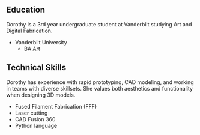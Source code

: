 ## Education

Dorothy is a 3rd year undergraduate student at Vanderbilt studying Art and Digital Fabrication.

* Vanderbilt University
  * BA Art

## Technical Skills

Dorothy has experience with rapid prototyping, CAD modeling, and working in teams with diverse skillsets. She values both aesthetics and functionality when designing 3D models. 

* Fused Filament Fabrication (FFF)
* Laser cutting
* CAD Fusion 360
* Python language

